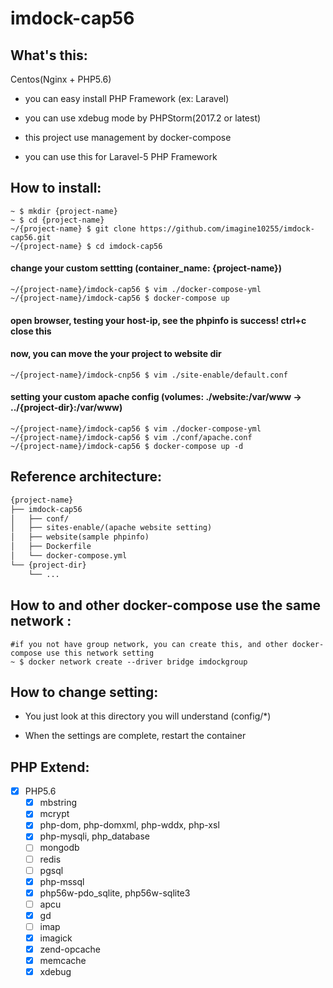 imdock-cap56
====================================================

## What's this:

Centos(Nginx + PHP5.6)

  * you can easy install PHP Framework (ex: Laravel)

  * you can use xdebug mode by PHPStorm(2017.2 or latest)

  * this project use management by docker-compose
  
  * you can use this for Laravel-5 PHP Framework

    
## How to install:

    ~ $ mkdir {project-name}
    ~ $ cd {project-name}
    ~/{project-name} $ git clone https://github.com/imagine10255/imdock-cap56.git
    ~/{project-name} $ cd imdock-cap56


#### change your custom settting (container_name: {project-name})

    ~/{project-name}/imdock-cap56 $ vim ./docker-compose-yml
    ~/{project-name}/imdock-cap56 $ docker-compose up
    
#### open browser, testing your host-ip, see the phpinfo is success! ctrl+c close this
#### now, you can move the your project to website dir
    
    ~/{project-name}/imdock-cnp56 $ vim ./site-enable/default.conf
    
#### setting your custom apache config (volumes: ./website:/var/www → ../{project-dir}:/var/www)

    ~/{project-name}/imdock-cap56 $ vim ./docker-compose-yml
    ~/{project-name}/imdock-cap56 $ vim ./conf/apache.conf
    ~/{project-name}/imdock-cap56 $ docker-compose up -d


## Reference architecture:

```txt
{project-name}
├── imdock-cap56
│   ├── conf/
│   ├── sites-enable/(apache website setting)
│   ├── website(sample phpinfo)
│   ├── Dockerfile
│   └── docker-compose.yml
└── {project-dir}
    └── ...
```
            
## How to and other docker-compose use the same network :

    #if you not have group network, you can create this, and other docker-compose use this network setting
    ~ $ docker network create --driver bridge imdockgroup
    
    
## How to change setting:

  * You just look at this directory you will understand (config/*)
    
  * When the settings are complete, restart the container
    
## PHP Extend:
- [x] PHP5.6
  - [x] mbstring
  - [x] mcrypt
  - [x] php-dom, php-domxml, php-wddx, php-xsl
  - [x] php-mysqli, php_database
  - [ ] mongodb
  - [ ] redis
  - [ ] pgsql
  - [x] php-mssql
  - [x] php56w-pdo_sqlite, php56w-sqlite3
  - [ ] apcu
  - [x] gd
  - [ ] imap  
  - [x] imagick
  - [x] zend-opcache
  - [x] memcache
  - [x] xdebug
